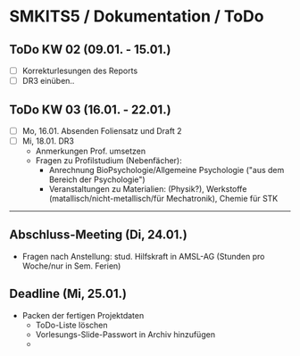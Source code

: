 # SMKITS5 / Dokumentation / ToDo
## ToDo KW 02 (09.01. - 15.01.)
- [ ] Korrekturlesungen des Reports
- [ ] DR3 einüben..
## ToDo KW 03 (16.01. - 22.01.)
- [ ] Mo, 16.01. Absenden Foliensatz und Draft 2
- [ ] Mi, 18.01. DR3
  - Anmerkungen Prof. umsetzen
  - Fragen zu Profilstudium (Nebenfächer):
    - Anrechnung BioPsychologie/Allgemeine Psychologie ("aus dem Bereich der Psychologie")
    - Veranstaltungen zu Materialien: (Physik?), Werkstoffe (matallisch/nicht-metallisch/für Mechatronik), Chemie für STK
---
## Abschluss-Meeting (Di, 24.01.)
- Fragen nach Anstellung: stud. Hilfskraft in AMSL-AG (Stunden pro Woche/nur in Sem. Ferien)
## Deadline (Mi, 25.01.)
- Packen der fertigen Projektdaten
  - ToDo-Liste löschen
  - Vorlesungs-Slide-Passwort in Archiv hinzufügen
  - 

